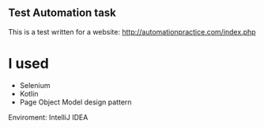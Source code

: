## Test Automation task
This is a test written for a website: http://automationpractice.com/index.php
# I used
* Selenium
* Kotlin
* Page Object Model design pattern

Enviroment: IntelliJ IDEA
